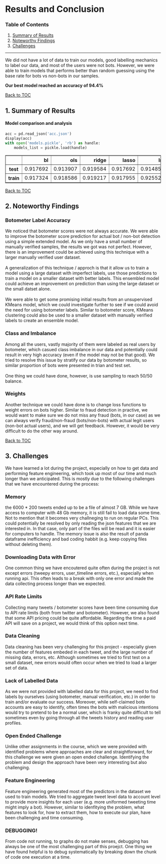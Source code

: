 
# Results and Conclusion

<a id ='TOC'></a>
### Table of Contents
   1. [Summary of Results](#Summary-of-Results) <br/>
   2. [Noteworthy Findings](#Noteworthy-Findings) <br/>
   3. [Challenges](#Challenges) <br/>


___

We did not have a lot of data to train our models, good labelling mechanics to label our data, and most of the users were not bots. However, we were able to train models that performs better than random guessing using the base rate for bots vs non-bots in our samples.

**Our best model reached an accuracy of 94.4%**

[Back to TOC](#TOC) <br/>
<a id ='Summary-of-Results'></a>
## 1. Summary of Results

#### Model comparison and analysis



```python
acc = pd.read_json('acc.json')
display(acc)
with open('models.pickle', 'rb') as handle:
    models_list = pickle.load(handle)
```



<div>
<style scoped>
    .dataframe tbody tr th:only-of-type {
        vertical-align: middle;
    }

    .dataframe tbody tr th {
        vertical-align: top;
    }

    .dataframe thead th {
        text-align: right;
    }
</style>
<table border="1" class="dataframe">
  <thead>
    <tr style="text-align: right;">
      <th></th>
      <th>bl</th>
      <th>ols</th>
      <th>ridge</th>
      <th>lasso</th>
      <th>lm</th>
      <th>lm_cv3</th>
      <th>lm_poly3</th>
      <th>knn_17</th>
      <th>dtc</th>
      <th>rf</th>
      <th>adaboost</th>
      <th>svm_poly_c1</th>
    </tr>
  </thead>
  <tbody>
    <tr>
      <th>test</th>
      <td>0.917692</td>
      <td>0.913907</td>
      <td>0.919584</td>
      <td>0.917692</td>
      <td>0.914853</td>
      <td>0.919584</td>
      <td>0.934721</td>
      <td>0.927152</td>
      <td>0.928098</td>
      <td>0.936613</td>
      <td>0.944182</td>
      <td>0.932829</td>
    </tr>
    <tr>
      <th>train</th>
      <td>0.917324</td>
      <td>0.918586</td>
      <td>0.919217</td>
      <td>0.917955</td>
      <td>0.925529</td>
      <td>0.925844</td>
      <td>0.982644</td>
      <td>0.930577</td>
      <td>0.966867</td>
      <td>0.957400</td>
      <td>0.956453</td>
      <td>0.949826</td>
    </tr>
  </tbody>
</table>
</div>


[Back to TOC](#TOC) <br/>
<a id ='Noteworthy-Findings'></a>
## 2.  Noteworthy Findings

### Botometer Label Accuracy<br/>

We noticed that botometer scores were not always accurate. We were able to improve the botometer score prediction for actual bot / non-bot detection using a simple extended model. As we only have a small number of manually verified samples, the results we got was not perfect. However, there is an improvement could be achieved using this technique with a larger manually verified user dataset. <br/><br/> A generalization of this technique / approch is that it allow us to train a model using a large dataset with imperfect labels, use those predictions to train a model on a smaller dataset with better labels. This ensembled model could achieve an improvement on prediction than using the large dataset or the small datset alone. <br/><br/> We were able to get some promising initial results from an unsupervised KMeans model, which we could investigate further to see if we could avoid the need for using botometer labels. Similar to botometer score, KMeans clustering could also be used to a smaller dataset with manually verified labels to create an ensemble model.

### Class and Imbalance <br/>

Among all the users, vastly majority of them were labeled as real users by botometer, which casued class imbalance in our data and potentially could result in very high accuracy (even if the model may not be that good). We tried to resolve this issue by stratify our data by botometer results, so similar proportion of bots were presented in trian and test set. <br/> <br/>
One thing we could have done, however, is use sampling to reach 50/50 balance. 

### Weights<br/>

Another technique we could have done is to change loss functions to weight errors on bots higher. Similar to fraud detection in practive, we would want to make sure we do not miss any fraud (bots, in our case) as we can always verify fraud/non-fraud (bots/non-bots) with actual legit users (non-bot actual users), and we will get feedback. However, it would be very difficult to do the other way around.

[Back to TOC](#TOC) <br/>
<a id ='Challenges'></a>
## 3.  Challenges

We have learned a lot during the project, especially on how to get data and performing feature engineering, which took up most of our time and much longer than we anticipated. This is mostly due to the following challenges that we have encountered during the process:

### **Memory** <br/>
the 6000 * 200 tweets ended up to be a file of almost 7 GB. While we have access to computer with 48 Gb memory, it is still fail to load data some time. Not to mention that it becomes very challneging to run on regular PCs. This could potentially be resolved by only reading the json features that we are interested in. In that case, only part of the files will be read and it is easier for computers to handle. The memory issue is also the result of panda dataframe inefficiency and bad coding habbit (e.g. keep copying files without deleting them). 

### **Downloading Data with Error** <br/>
One common thing we have encoutered quite often during the project is not except errors (tweepy errors, user_timeline errors, etc.), especially when running api. This often leads to a break with only one error and made the data collecting process longer than we expected.

### **API Rate Limits** <br/>
Collecting many tweets / botometer scores have been time consuming due to API rate limits (both from twitter and botometer). However, we also found that some API pricing could be quite affordable. Regarding the time a paid API will save on a project, we would think of this option next time.

### **Data Cleaning**<br/>
Data cleaning has been very challenging for this project - especially given the number of features embeded in each tweet, and the large number of missing data, errors, etc. Although sometimes we tried to first test on a small dataset, new errors would often occur when we tried to load a larger set of data.

### **Lack of Labelled Data**<br/>
As we were not provided with labelled data for this project, we need to find labels by ourselves (using botometer, manual verification, etc.) in order to train and/or evaluate our success. Moreover, while self-claimed bots accounts are easy to identify, often times the bots with malicious intentions would try to pretend to be a normal user, which is franky quite difficult to tell sometimes even by going through all the tweets history and reading user profiles.

### **Open Ended Challenge**<br/>
Unlike other assignments in the course, which we were provided with identified problems where approaches are clear and straightforward, for this challenge we were given an open ended challenge. Identifying the problem and design the approach have been very interesting but also challenging.

### **Feature Engineering**<br/>
Feature engineering generated most of the predictors in the dataset we used to train models. We tried to aggregate tweet level data to account level to provide more insights for each user (e.g. more uniformed tweeting time might imply a bot). However, similar to idenfitying the problem, what features to look for, how to extract them, how to execute our plan, have been challenging and time consuming.

### **DEBUGGING!**<br/>
From code not running, to graphs do not make senses, debugging has always be one of the most challenging part of this proejct. One thing we have found helpful is to debug systematically by breaking down the chunk of code one execution at a time.
